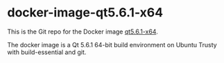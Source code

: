 # docker-image-qt5.6.1-x64
This is the Git repo for the Docker image [qt5.6.1-x64](https://hub.docker.com/r/icsinc/qt5.6.1-x64/).

The docker image is a Qt 5.6.1 64-bit build environment on Ubuntu Trusty with build-essential and git.
